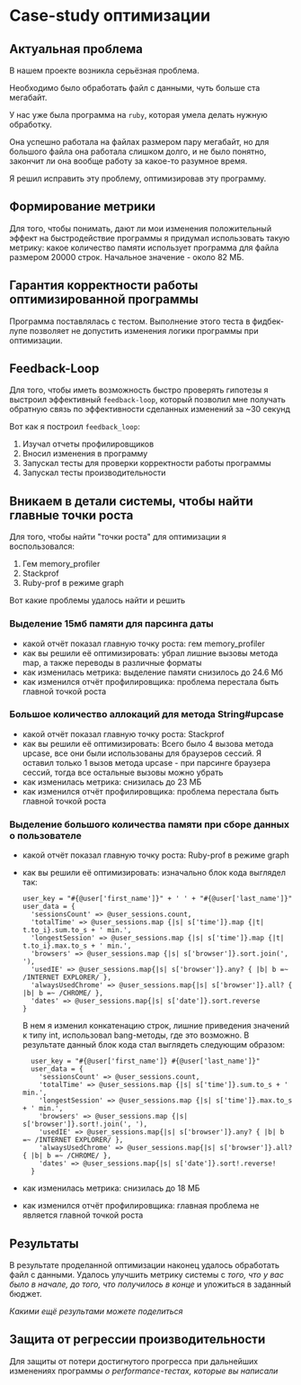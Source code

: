 # Case-study оптимизации

## Актуальная проблема
В нашем проекте возникла серьёзная проблема.

Необходимо было обработать файл с данными, чуть больше ста мегабайт.

У нас уже была программа на `ruby`, которая умела делать нужную обработку.

Она успешно работала на файлах размером пару мегабайт, но для большого файла она работала слишком долго, и не было понятно, закончит ли она вообще работу за какое-то разумное время.

Я решил исправить эту проблему, оптимизировав эту программу.

## Формирование метрики
Для того, чтобы понимать, дают ли мои изменения положительный эффект на быстродействие программы я придумал использовать такую метрику: какое количество памяти использует программа для файла размером 20000 строк. Начальное значение - около 82 МБ.

## Гарантия корректности работы оптимизированной программы
Программа поставлялась с тестом. Выполнение этого теста в фидбек-лупе позволяет не допустить изменения логики программы при оптимизации.

## Feedback-Loop
Для того, чтобы иметь возможность быстро проверять гипотезы я выстроил эффективный `feedback-loop`, который позволил мне получать обратную связь по эффективности сделанных изменений за ~30 секунд

Вот как я построил `feedback_loop`:
1. Изучал отчеты профилировщиков
2. Вносил изменения в программу
3. Запускал тесты для проверки корректности работы программы
4. Запускал тесты производительности

## Вникаем в детали системы, чтобы найти главные точки роста
Для того, чтобы найти "точки роста" для оптимизации я воспользовался:
1. Гем memory_profiler
2. Stackprof
3. Ruby-prof в режиме graph

Вот какие проблемы удалось найти и решить

### Выделение 15мб памяти для парсинга даты
- какой отчёт показал главную точку роста: гем memory_profiler
- как вы решили её оптимизировать: убрал лишние вызовы метода map, а также переводы в различные форматы
- как изменилась метрика: выделение памяти снизилось до 24.6 Мб
- как изменился отчёт профилировщика: проблема перестала быть главной точкой роста

### Большое количество аллокаций для метода String#upcase
- какой отчёт показал главную точку роста: Stackprof
- как вы решили её оптимизировать: Всего было 4 вызова метода upcase, все они были использованы для браузеров сессий. Я оставил только 1 вызов метода upcase - при парсинге браузера сессий, тогда все остальные вызовы можно убрать
- как изменилась метрика: снизилась до 23 МБ
- как изменился отчёт профилировщика: проблема перестала быть главной точкой роста

### Выделение большого количества памяти при сборе данных о пользователе
- какой отчёт показал главную точку роста: Ruby-prof в режиме graph
- как вы решили её оптимизировать: изначально блок кода выглядел так:
  ```
  user_key = "#{@user['first_name']}" + ' ' + "#{@user['last_name']}"
  user_data = {
    'sessionsCount' => @user_sessions.count,
    'totalTime' => @user_sessions.map {|s| s['time']}.map {|t| t.to_i}.sum.to_s + ' min.',
    'longestSession' => @user_sessions.map {|s| s['time']}.map {|t| t.to_i}.max.to_s + ' min.',
    'browsers' => @user_sessions.map {|s| s['browser']}.sort.join(', '),
    'usedIE' => @user_sessions.map{|s| s['browser']}.any? { |b| b =~ /INTERNET EXPLORER/ },
    'alwaysUsedChrome' => @user_sessions.map{|s| s['browser']}.all? { |b| b =~ /CHROME/ },
    'dates' => @user_sessions.map{|s| s['date']}.sort.reverse
  }
  ```
  В нем я изменил конкатенацию строк, лишние приведения значений к типу int, использовал bang-методы, где это возможно. В результате данный блок кода стал выглядеть следующим образом:

  ```
    user_key = "#{@user['first_name']} #{@user['last_name']}"
    user_data = {
      'sessionsCount' => @user_sessions.count,
      'totalTime' => @user_sessions.map {|s| s['time']}.sum.to_s + ' min.',
      'longestSession' => @user_sessions.map {|s| s['time']}.max.to_s + ' min.',
      'browsers' => @user_sessions.map {|s| s['browser']}.sort!.join(', '),
      'usedIE' => @user_sessions.map{|s| s['browser']}.any? { |b| b =~ /INTERNET EXPLORER/ },
      'alwaysUsedChrome' => @user_sessions.map{|s| s['browser']}.all? { |b| b =~ /CHROME/ },
      'dates' => @user_sessions.map{|s| s['date']}.sort!.reverse!
    }
  ```

- как изменилась метрика: снизилась до 18 МБ
- как изменился отчёт профилировщика: главная проблема не является главной точкой роста

## Результаты
В результате проделанной оптимизации наконец удалось обработать файл с данными.
Удалось улучшить метрику системы с *того, что у вас было в начале, до того, что получилось в конце* и уложиться в заданный бюджет.

*Какими ещё результами можете поделиться*

## Защита от регрессии производительности
Для защиты от потери достигнутого прогресса при дальнейших изменениях программы *о performance-тестах, которые вы написали*
